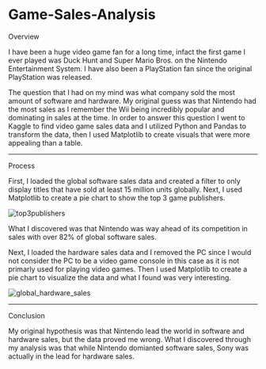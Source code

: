 # Game-Sales-Analysis

Overview

I have been a huge video game fan for a long time, infact the first game I ever played was Duck Hunt and Super Mario Bros. on the Nintendo Entertainment System. I have also been a PlayStation fan since the original PlayStation was released.

The question that I had on my mind was what company sold the most amount of software and hardware.
My original guess was that Nintendo had the most sales as I remember the Wii being incredibly popular and dominating in sales at the time.
In order to answer this question I went to Kaggle to find video game sales data and I utilized Python and Pandas to transform the data, then I used Matplotlib to create visuals that were more appealing than a table.

___

Process

First, I loaded the global software sales data and created a filter to only display titles that have sold at least 15 million units globally.
Next, I used Matplotlib to create a pie chart to show the top 3 game publishers.

![top3publishers](https://user-images.githubusercontent.com/108643565/235567507-d9d5e3bf-40ea-41c4-b9bb-0f1ccebd75fc.png)

What I discovered was that Nintendo was way ahead of its competition in sales with over 82% of global software sales.

Next, I loaded the hardware sales data and I removed the PC since I would not consider the PC to be a video game console in this case as it is not primarly used for playing video games.
Then I used Matplotlib to create a pie chart to visualize the data and what I found was very interesting.

![global_hardware_sales](https://user-images.githubusercontent.com/108643565/235568153-5281dac8-12df-480c-a2ef-496a7ba09f98.png)

____

Conclusion

My original hypothesis was that Nintendo lead the world in software and hardware sales, but the data proved me wrong.
What I discovered through my analysis was that while Nintendo domianted software sales, Sony was actually in the lead for hardware sales.
